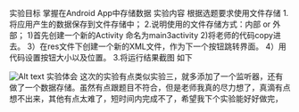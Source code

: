 实验目标
掌握在Android App中存储数据
实验内容
根据选题要求使用文件存储
1.将应用产生的数据保存到文件存储中；
2.说明使用的文件存储方式：内部 or 外部；
1)首先创建一个新的Activity 命名为main3activity
2)将老师的代码copy进去。
3）在res文件下创建一个新的XML文件，作为下一个按钮跳转界面。
4）用代码设置按钮大小以及位置。
3.将运行结果截图
如下

![Alt text](https://github.com/ZZZZmin/android-labs-2018/blob/master/soft1613071002206/%E5%AE%9E%E9%AA%8C%E4%BA%94-2.png?raw=true)
实验体会
这次的实验有点类似实验三，就多添加了一个监听器，还有做了一个数据存储。虽然有点跟题目不符合，但是老师我真的尽力想了，真滴有点想不出来，其他有点太难了，短时间内完成不了，希望我下个实验能好好做完，
